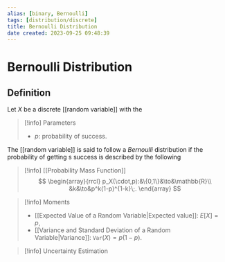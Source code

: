 ```yaml
---
alias: [binary, Bernoulli]
tags: [distribution/discrete]
title: Bernoulli Distribution
date created: 2023-09-25 09:48:39
---
```


# Bernoulli Distribution

## Definition

Let $X$ be a discrete [[random variable]] with the

> [!info] Parameters
> - $p$: probability of success.

The [[random variable]] is said to follow a _Bernoulli_ distribution if the probability of getting s success is described by the following

> [!info] [[Probability Mass Function]]
> $$
> \begin{array}{rrcl}
> p_X(\cdot,p):&\{0,1\}&\to&\mathbb{R}\\
> &k&\to&p^k(1-p)^{1-k}\;.
> \end{array}
> $$

> [!info] Moments
> - [[Expected Value of a Random Variable|Expected value]]: $E[X]=p$,
> - [[Variance and Standard Deviation of a Random Variable|Variance]]: $\texttt{Var}(X)=p(1-p)$.

> [!info] Uncertainty Estimation
>